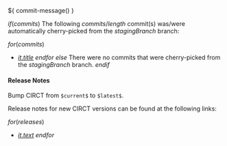 ${ commit-message() }


$if(commits)$
The following $commits/length$ commit(s) was/were automatically cherry-picked from the $stagingBranch$ branch:

$for(commits)$
  - [$it.title$](https://github.com/chipsalliance/chisel/commit/$it.checksum$)
$endfor$
$else$
There were no commits that were cherry-picked from the $stagingBranch$ branch.
$endif$

#### Release Notes

Bump CIRCT from `$current$` to `$latest$`.

Release notes for new CIRCT versions can be found at the following links:

$for(releases)$
  - [$it.text$]($it.url$)
$endfor$

